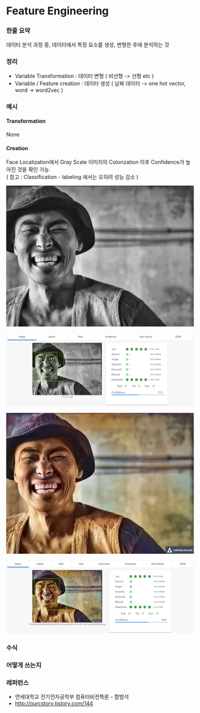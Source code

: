 # Feature Engineering

### 한줄 요약

데이터 분석 과정 중, 데이터에서 특정 요소를 생성, 변형한 후에 분석하는 것

### 정리

* Variable Transformation : 데이터 변형 \( 비선형 -&gt; 선형 etc \)
* Variable / Feature creation : 데이터 생성 \( 날짜 데이터 -&gt; one hot vector, word -&gt; word2vec \)

### 예시

#### Transformation

None

#### Creation

Face Localization에서 Gray Scale 이미지의 Colorization 이후 Confidence가 높아진 것을 확인 가능.  
\( 참고 : Classification - labeling 에서는 오히려 성능 감소 \)

![](/assets/grayscale_image.jpg)

![](/assets/gray_scale_localization.PNG)

![](/assets/colorization_image.png)

![](/assets/colorization_image_api.PNG)

### 수식

### 어떻게 쓰는지

### 레퍼런스

* 연세대학교 전기전자공학부 컴퓨터비전특론 - 함범석
* http://ourcstory.tistory.com/144



